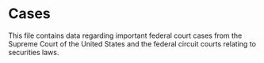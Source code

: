 # Cases

This file contains data regarding important federal court cases from the Supreme Court of the United States and the federal circuit courts relating to securities laws.
